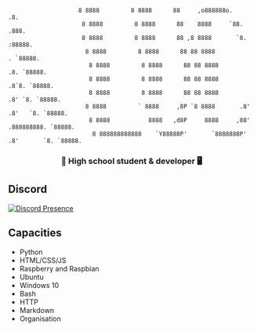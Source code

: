 ```                                                                
                    8 8888         8 8888      88     ,o888888o.             .8.          
                     8 8888         8 8888      88    8888     `88.          .888.         
                     8 8888         8 8888      88 ,8 8888       `8.        :88888.        
                      8 8888         8 8888      88 88 8888                 . `88888.       
                       8 8888         8 8888      88 88 8888                .8. `88888.      
                       8 8888         8 8888      88 88 8888               .8`8. `88888.     
                       8 8888         8 8888      88 88 8888              .8' `8. `88888.    
                      8 8888         ` 8888     ,8P `8 8888       .8'   .8'   `8. `88888.   
                       8 8888           8888   ,d8P     8888     ,88'   .888888888. `88888.  
                        8 888888888888    `Y88888P'       `8888888P'    .8'       `8. `88888. 
```
<h3 align="center">🏫 High school student & developer 🖥️</h3>

## Discord

[![Discord Presence](https://lanyard-profile-readme.vercel.app/api/325644794049200129)](https://discord.com/users/325644794049200129)

## Capacities

- Python
- HTML/CSS/JS
- Raspberry and Raspbian
- Ubuntu
- Windows 10
- Bash
- HTTP
- Markdown
- Organisation
